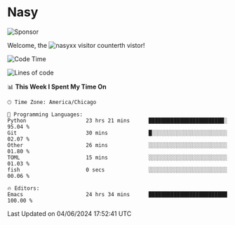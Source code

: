 # Nasy

<!--
<p align="center">
<img height="200" src="https://github-readme-stats.vercel.app/api?username=nasyxx&count_private=true&show_icons=true&theme=dracula&include_all_commits=true"/>
<img height="200" src="https://github-readme-stats.vercel.app/api/top-langs/?username=nasyxx&theme=dracula&hide=html,jupyter+notebook&count_private=true&show_icons=true"/>
</p>

  
----------------
-->

![Sponsor](https://img.shields.io/static/v1.svg?label=Sponsor&message=%E2%9D%A4&logo=GitHub&style=flat&color=pink)
 
Welcome, the ![nasyxx visitor counter](https://count.getloli.com/get/@nasyxx?theme=rule34)th vistor!
 
<!--START_SECTION:waka-->
![Code Time](http://img.shields.io/badge/Code%20Time-4%2C504%20hrs%202%20mins-blue)

![Lines of code](https://img.shields.io/badge/From%20Hello%20World%20I%27ve%20Written-6.3%20million%20lines%20of%20code-blue)

📊 **This Week I Spent My Time On** 

```text
🕑︎ Time Zone: America/Chicago

💬 Programming Languages: 
Python                   23 hrs 21 mins      ████████████████████████░   95.04 % 
Git                      30 mins             █░░░░░░░░░░░░░░░░░░░░░░░░   02.07 % 
Other                    26 mins             ░░░░░░░░░░░░░░░░░░░░░░░░░   01.80 % 
TOML                     15 mins             ░░░░░░░░░░░░░░░░░░░░░░░░░   01.03 % 
fish                     0 secs              ░░░░░░░░░░░░░░░░░░░░░░░░░   00.06 % 

🔥 Editors: 
Emacs                    24 hrs 34 mins      █████████████████████████   100.00 % 
```


 Last Updated on 04/06/2024 17:52:41 UTC
<!--END_SECTION:waka-->

<!-- ![visitors](https://visitor-badge.laobi.icu/badge?page_id=nasyxx.nasyxx) -->
